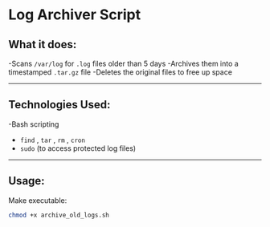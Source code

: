 # Log Archiver Script

## What it does:
-Scans `/var/log` for `.log` files older than 5 days
-Archives them into a timestamped `.tar.gz` file
-Deletes the original files to free up space

---

## Technologies Used:
-Bash scripting
- `find` , `tar` , `rm` , `cron`
- `sudo` (to access protected log files)


---

## Usage:
 
Make executable:
```bash
chmod +x archive_old_logs.sh

